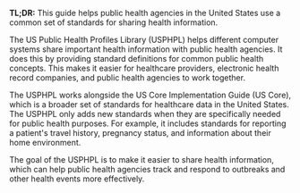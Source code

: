 **TL;DR:** This guide helps public health agencies in the United States use a common set of standards for sharing health information.

The US Public Health Profiles Library (USPHPL) helps different computer systems share important health information with public health agencies. It does this by providing standard definitions for common public health concepts. This makes it easier for healthcare providers, electronic health record companies, and public health agencies to work together. 

The USPHPL works alongside the US Core Implementation Guide (US Core), which is a broader set of standards for healthcare data in the United States. The USPHPL only adds new standards when they are specifically needed for public health purposes. For example, it includes standards for reporting a patient's travel history, pregnancy status, and information about their home environment. 

The goal of the USPHPL is to make it easier to share health information, which can help public health agencies track and respond to outbreaks and other health events more effectively. 
